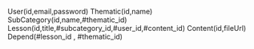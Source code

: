 User(id,email,password)
Thematic(id,name)
SubCategory(id,name,#thematic_id)
Lesson(id,title,#subcategory_id,#user_id,#content_id)
Content(id,fileUrl)
Depend(#lesson_id , #thematic_id)

